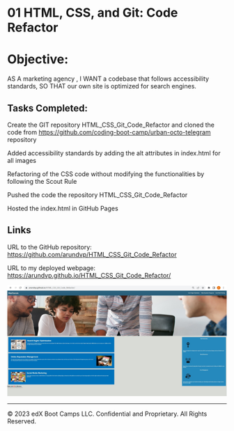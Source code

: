 # 01 HTML, CSS, and Git: Code Refactor

# Objective:

AS A marketing agency , I WANT a codebase that follows accessibility standards, SO THAT our own site is optimized for search engines.

## Tasks Completed:

Create the GIT repository HTML_CSS_Git_Code_Refactor and cloned the code from https://github.com/coding-boot-camp/urban-octo-telegram repository

Added accessibility standards by adding the alt attributes in index.html for all images

Refactoring of the CSS code without modifying the functionalities by following the Scout Rule 

Pushed the code the repository HTML_CSS_Git_Code_Refactor

Hosted the index.html in GitHub Pages

## Links 

URL to the GitHub repository: https://github.com/arundvp/HTML_CSS_Git_Code_Refactor

URL to my deployed webpage: https://arundvp.github.io/HTML_CSS_Git_Code_Refactor/

![Screenshot for the webpage](./assets/images/arundvp-github-page.jpg)

-----
© 2023 edX Boot Camps LLC. Confidential and Proprietary. All Rights Reserved.
